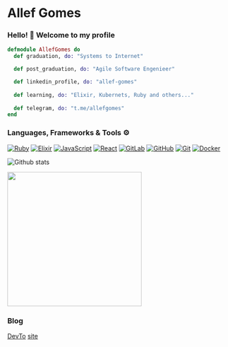 # Allef Gomes

### Hello! 👋 Welcome to my profile

```elixir
defmodule AllefGomes do
  def graduation, do: "Systems to Internet"

  def post_graduation, do: "Agile Software Engenieer"

  def linkedin_profile, do: "allef-gomes"
  
  def learning, do: "Elixir, Kubernets, Ruby and others..."
  
  def telegram, do: "t.me/allefgomes"
end
```
### Languages, Frameworks & Tools ⚙️

[![Ruby](https://img.shields.io/badge/-Ruby-red?style=flat-square&logo=ruby&link=https://www.ruby-lang.org/)](https://www.ruby-lang.org/)
[![Elixir](https://img.shields.io/badge/-Elixir-purple?style=flat-square&logo=elixir&link=https://elixir-lang.org/)](https://elixir-lang.org/)
[![JavaScript](https://img.shields.io/badge/-JavaScript-black?style=flat-square&logo=javascript&link=https://www.javascript.com/)](https://www.javascript.com/)
[![React](https://img.shields.io/badge/-React-black?style=flat-square&logo=react&link=https://reactjs.org/)](https://reactjs.org/)
[![GitLab](https://img.shields.io/badge/-GitLab-FCA121?style=flat-square&logo=gitlab)](https://gitlab.com/)
[![GitHub](https://img.shields.io/badge/-GitHub-181717?style=flat-square&logo=github)](https://github.com/)
[![Git](https://img.shields.io/badge/-Git-black?style=flat-square&logo=git)](https://git-scm.com/)
[![Docker](https://img.shields.io/badge/-Docker-black?style=flat-square&logo=docker)](https://www.docker.com/)

![Github stats](https://github-readme-stats.vercel.app/api?username=allefgomes)

<img height="304em" src="https://github-readme-stats.vercel.app/api/top-langs/?username=allefgomes&layout=compact&langs_count=10&theme=" />

### Blog
[DevTo](https://dev.to/allefgomes)
[site](https://allefgomes.com)
